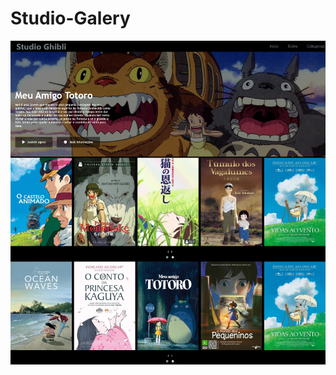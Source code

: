 # Studio-Galery
![alt text](https://github.com/Camyssbbs/Studio-Galery/blob/main/img/_C__Users_camil_Downloads_Studio%2520ghibli_Studio-Ghibli-gallery_index.html.png)

